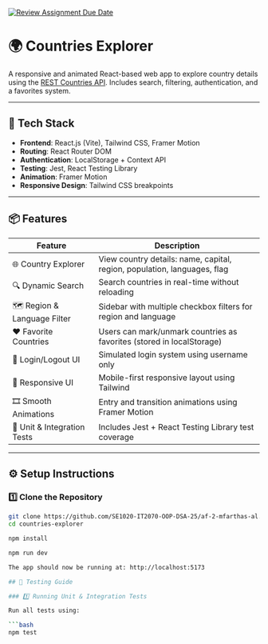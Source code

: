 [![Review Assignment Due Date](https://classroom.github.com/assets/deadline-readme-button-22041afd0340ce965d47ae6ef1cefeee28c7c493a6346c4f15d667ab976d596c.svg)](https://classroom.github.com/a/mNaxAqQD)

# 🌍 Countries Explorer

A responsive and animated React-based web app to explore country details using the [REST Countries API](https://restcountries.com/). Includes search, filtering, authentication, and a favorites system.

---

## 🚀 Tech Stack

- **Frontend**: React.js (Vite), Tailwind CSS, Framer Motion
- **Routing**: React Router DOM
- **Authentication**: LocalStorage + Context API
- **Testing**: Jest, React Testing Library
- **Animation**: Framer Motion
- **Responsive Design**: Tailwind CSS breakpoints

---

## 📦 Features

| Feature                    | Description                                                              |
|----------------------------|--------------------------------------------------------------------------|
| 🌐 Country Explorer        | View country details: name, capital, region, population, languages, flag |
| 🔍 Dynamic Search          | Search countries in real-time without reloading                          |
| 🗺️ Region & Language Filter| Sidebar with multiple checkbox filters for region and language           |
| ❤️ Favorite Countries      | Users can mark/unmark countries as favorites (stored in localStorage)    |
| 👤 Login/Logout UI         | Simulated login system using username only                               |
| 📱 Responsive UI           | Mobile-first responsive layout using Tailwind                            |
| 🎞 Smooth Animations        | Entry and transition animations using Framer Motion                      |
| 🧪 Unit & Integration Tests| Includes Jest + React Testing Library test coverage                      |

---

## ⚙ Setup Instructions

### 1️⃣ Clone the Repository

```bash
git clone https://github.com/SE1020-IT2070-OOP-DSA-25/af-2-mfarthas-al.git
cd countries-explorer

npm install

npm run dev

The app should now be running at: http://localhost:5173

## 🧪 Testing Guide

### 1️⃣ Running Unit & Integration Tests

Run all tests using:

```bash
npm test